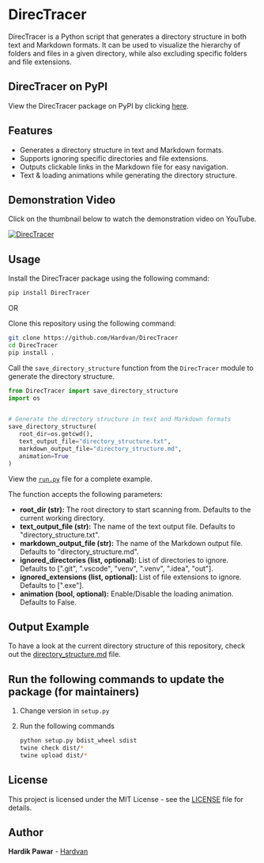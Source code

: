 # DirecTracer

DirecTracer is a Python script that generates a directory structure in both text and Markdown formats. It can be used to visualize the hierarchy of folders and files in a given directory, while also excluding specific folders and file extensions.

## DirecTracer on PyPI

View the DirecTracer package on PyPI by clicking [here](https://pypi.org/project/DirecTracer/).

## Features

- Generates a directory structure in text and Markdown formats.
- Supports ignoring specific directories and file extensions.
- Outputs clickable links in the Markdown file for easy navigation.
- Text & loading animations while generating the directory structure.

## Demonstration Video

Click on the thumbnail below to watch the demonstration video on YouTube.

[![DirecTracer](./demo/thumbnail2.png)](https://youtu.be/FqMauKiTvVs?si=FJlBiQBwpZb7_IPm)

## Usage

Install the DirecTracer package using the following command:

```bash
pip install DirecTracer
```

OR

Clone this repository using the following command:

```bash
git clone https://github.com/Hardvan/DirecTracer
cd DirecTracer
pip install .
```

Call the `save_directory_structure` function from the `DirecTracer` module to generate the directory structure.

```python
from DirecTracer import save_directory_structure
import os


# Generate the directory structure in text and Markdown formats
save_directory_structure(
   root_dir=os.getcwd(),
   text_output_file="directory_structure.txt",
   markdown_output_file="directory_structure.md",
   animation=True
)
```

View the [`run.py`](./run.py) file for a complete example.

The function accepts the following parameters:

- **root_dir (str):** The root directory to start scanning from. Defaults to the current working directory.
- **text_output_file (str):** The name of the text output file. Defaults to "directory_structure.txt".
- **markdown_output_file (str):** The name of the Markdown output file. Defaults to "directory_structure.md".
- **ignored_directories (list, optional):** List of directories to ignore. Defaults to [".git", ".vscode", "venv", ".venv", ".idea", "out"].
- **ignored_extensions (list, optional):** List of file extensions to ignore. Defaults to [".exe"].
- **animation (bool, optional):** Enable/Disable the loading animation. Defaults to False.

## Output Example

To have a look at the current directory structure of this repository, check out the [directory_structure.md](./directory_structure.md) file.

## Run the following commands to update the package (for maintainers)

1. Change version in `setup.py`
2. Run the following commands

   ```bash
   python setup.py bdist_wheel sdist
   twine check dist/*
   twine upload dist/*
   ```

## License

This project is licensed under the MIT License - see the [LICENSE](./LICENSE.txt) file for details.

## Author

**Hardik Pawar** - [Hardvan](https://github.com/Hardvan)

